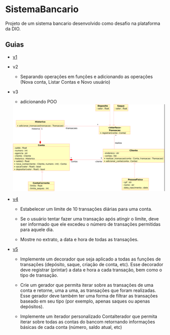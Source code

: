 # SistemaBancario
Projeto de um sistema bancario desenvolvido como desafio na plataforma da DIO.

## Guias
- [v1](https://academiapme-my.sharepoint.com/:p:/g/personal/kawan_dio_me/Ef-dMEJYq9BPotZQso7LUCwBJd7gDqCC2SYlUYx0ayrGNQ?e=G79e2L)

- v2 
    - Separando operações em funções e adicionando as operações (Nova conta, Listar Contas e Novo usuário)

- v3 
    - adicionando POO
    <img src="v3.png">

- [v4](https://academiapme-my.sharepoint.com/:p:/g/personal/patrick_lima_dio_me/ETxzBs9snfBKjaxbcyrn5yYBscoCYCKRp3an8FQEhX7QFg?e=TGGbVC)
    - Estabelecer um limite de 10 transações diárias para uma conta.

    - Se o usuário tentar fazer uma transação após atingir o limite, deve ser informado que ele excedeu o número de transações permitidas para aquele dia.
    
    - Mostre no extrato, a data e hora de todas as transações.

- [v5](https://academiapme-my.sharepoint.com/:p:/g/personal/patrick_lima_dio_me/EU6nxpqd4r1Mk2d9I1K3WXYBEqrlLMB-KUIX5Mh7km30zw?e=d46fvr)
    - Implemente um decorador que seja aplicado a todas as funções de transações (depósito, saque, criação de conta, etc). Esse decorador deve registrar (printar) a data e hora a cada transação, bem como o tipo de transação.

    - Crie um gerador que permita iterar sobre as transações de uma conta e retorne, uma a uma, as transações que foram realizadas. Esse gerador deve também ter uma forma de filtrar as transações baseado em seu tipo (por exemplo, apenas saques ou apenas depósitos).

    - Implemente um iterador personalizado Contalterador que permita iterar sobre todas as contas do bancom retornando informações básicas de cada conta (número, saldo atual, etc)
